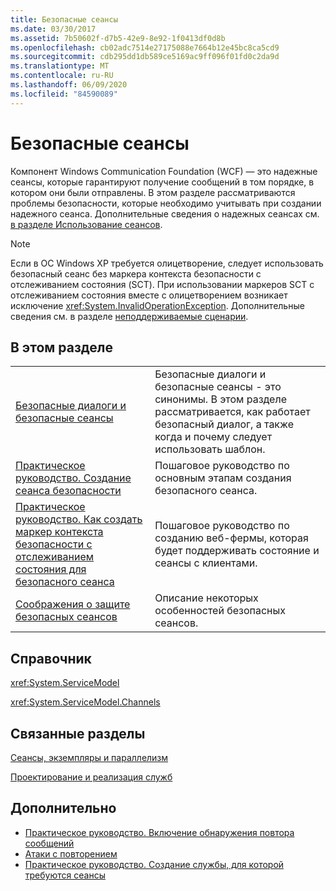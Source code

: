 ```yaml
---
title: Безопасные сеансы
ms.date: 03/30/2017
ms.assetid: 7b50602f-d7b5-42e9-8e92-1f0413df0d8b
ms.openlocfilehash: cb02adc7514e27175088e7664b12e45bc8ca5cd9
ms.sourcegitcommit: cdb295dd1db589ce5169ac9ff096f01fd0c2da9d
ms.translationtype: MT
ms.contentlocale: ru-RU
ms.lasthandoff: 06/09/2020
ms.locfileid: "84590089"
---
```

# <a name="secure-sessions"></a>Безопасные сеансы
Компонент Windows Communication Foundation (WCF) — это надежные сеансы, которые гарантируют получение сообщений в том порядке, в котором они были отправлены. В этом разделе рассматриваются проблемы безопасности, которые необходимо учитывать при создании надежного сеанса. Дополнительные сведения о надежных сеансах см. [в разделе Использование сеансов](../using-sessions.md).  
  
> [!NOTE]
> Если в ОС Windows XP требуется олицетворение, следует использовать безопасный сеанс без маркера контекста безопасности с отслеживанием состояния (SCT). При использовании маркеров SCT с отслеживанием состояния вместе с олицетворением возникает исключение <xref:System.InvalidOperationException>. Дополнительные сведения см. в разделе [неподдерживаемые сценарии](unsupported-scenarios.md).  
  
## <a name="in-this-section"></a>В этом разделе  
  
|||  
|-|-|  
|[Безопасные диалоги и безопасные сеансы](secure-conversations-and-secure-sessions.md)|Безопасные диалоги и безопасные сеансы - это синонимы. В этом разделе рассматривается, как работает безопасный диалог, а также когда и почему следует использовать шаблон.|  
|[Практическое руководство. Создание сеанса безопасности](how-to-create-a-secure-session.md)|Пошаговое руководство по основным этапам создания безопасного сеанса.|  
|[Практическое руководство. Как создать маркер контекста безопасности с отслеживанием состояния для безопасного сеанса](how-to-create-a-security-context-token-for-a-secure-session.md)|Пошаговое руководство по созданию веб-фермы, которая будет поддерживать состояние и сеансы с клиентами.|  
|[Соображения о защите безопасных сеансов](security-considerations-for-secure-sessions.md)|Описание некоторых особенностей безопасных сеансов.|  
  
## <a name="reference"></a>Справочник  
 <xref:System.ServiceModel>  
  
 <xref:System.ServiceModel.Channels>  
  
## <a name="related-sections"></a>Связанные разделы  
 [Сеансы, экземпляры и параллелизм](sessions-instancing-and-concurrency.md)  
  
 [Проектирование и реализация служб](../designing-and-implementing-services.md)  
  
## <a name="see-also"></a>Дополнительно

- [Практическое руководство. Включение обнаружения повтора сообщений](how-to-enable-message-replay-detection.md)
- [Атаки с повторением](replay-attacks.md)
- [Практическое руководство. Создание службы, для которой требуются сеансы](how-to-create-a-service-that-requires-sessions.md)
